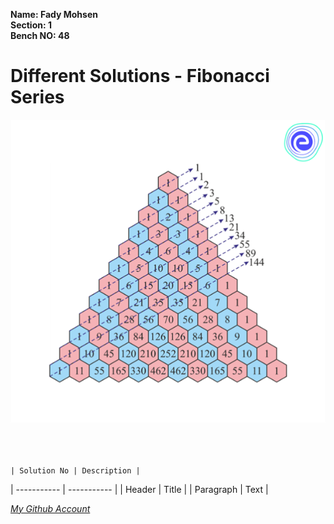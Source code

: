 **Name: Fady Mohsen** <br/>
**Section: 1** <br/>
**Bench NO: 48** <br/>


# Different Solutions - Fibonacci Series
![Fibonacci Series](Fibonacci-series.png) <br/> <br/> <br/> <br/>



	| Solution No | Description |
| ----------- | ----------- |
| Header | Title |
| Paragraph | Text |

*[My Github Account](https://github.com/fadymohsen/fibnacci-series)*
